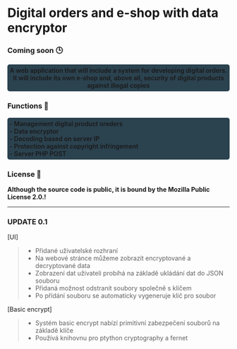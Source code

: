 # Digital orders and e-shop with data encryptor

### Coming soon 🕒
<div style="background-color: #2b424f; padding: 5px; border-radius: 5px; text-align: center; font-weight: 600;">A web application that will include a system for developing digital orders. It will include its own e-shop and, above all, security of digital products against illegal copies </div>


### Functions 🎈
<div style="background-color: #2b424f; padding: 5px; border-radius: 5px; text-align: left; font-weight: 600;">
- Management digital product oreders <br>
- Data encryptor <br>
- Decoding based on server IP <br>
- Protection against copyright infringement <br>
- Server PHP POST
</div>

### License 📑
**Although the source code is public, it is bound by the Mozilla Public License 2.0.!**

---

### UPDATE 0.1 
[UI]
> - Přidané uživatelské rozhraní
> - Na webové stránce můžeme zobrazit encryptované a decryptované data
> - Zobrazení dat uživateli probíhá na základě ukládání dat do JSON souboru
> - Přidaná možnost odstranit soubory společně s klíčem
> - Po přídání souboru se automaticky vygeneruje klič pro soubor 

[Basic encrypt]

> - Systém basic encrypt nabízí primitivní zabezpečení souborů na základě klíče
> - Používá knihovnu pro ptython cryptography a fernet



